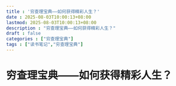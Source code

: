 ```yaml
---
title : '穷查理宝典——如何获得精彩人生？'
date : 2025-08-03T10:00:13+08:00
lastmod: 2025-08-03T10:00:13+08:00
description : "穷查理宝典——如何获得精彩人生？" 
draft : false    
categories : ["穷查理宝典"]
tags : ["读书笔记","穷查理宝典"]
---
```


# 穷查理宝典——如何获得精彩人生？

